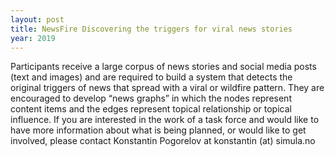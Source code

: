 ```yaml
---
layout: post
title: NewsFire Discovering the triggers for viral news stories
year: 2019
---
```


Participants receive a large corpus of news stories and social media posts (text and images) and are required to build a system that detects the original triggers of news that spread with a viral or wildfire pattern. They are encouraged to develop “news graphs” in which the nodes represent content items and the edges represent topical relationship or topical influence. If you are interested in the work of a task force and would like to have more information about what is being planned, or would like to get involved, please contact Konstantin Pogorelov at konstantin (at) simula.no